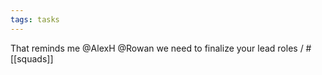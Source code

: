 ```yaml
---
tags: tasks
---
```

That reminds me @AlexH @Rowan  we need to finalize your lead roles / #[[squads]] 